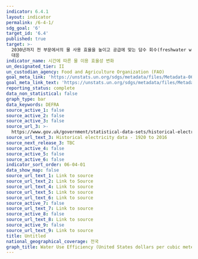 ```yaml
---
indicator: 6.4.1
layout: indicator
permalink: /6-4-1/
sdg_goal: '6'
target_id: '6.4'
published: true
target: >-
  2030년까지 전 부문에서의 물 사용 효율을 높이고 공급에 맞는 담수 회수(freshwater withdrawals) 및 공급으로 물 부족에
  대응
indicator_name: 시간에 따른 물 이용 효율성 변화
un_designated_tier: II
un_custodian_agency: Food and Agriculture Organization (FAO)
goal_meta_link: 'https://unstats.un.org/sdgs/metadata/files/Metadata-06-04-01.pdf'
goal_meta_link_text: 'https://unstats.un.org/sdgs/metadata/files/Metadata-06-04-01.pdf'
reporting_status: complete
data_non_statistical: false
graph_type: bar
data_keywords: DEFRA
source_active_1: false
source_active_2: false
source_active_3: false
source_url_3: >-
  https://www.gov.uk/government/statistical-data-sets/historical-electricity-data-1920-to-2011
source_url_text_3: Historical electricity data - 1920 to 2016
source_next_release_3: TBC
source_active_4: false
source_active_5: false
source_active_6: false
indicator_sort_order: 06-04-01
data_show_map: false
source_url_text_1: Link to source
source_url_text_2: Link to Source
source_url_text_4: Link to source
source_url_text_5: Link to source
source_url_text_6: Link to source
source_active_7: false
source_url_text_7: Link to source
source_active_8: false
source_url_text_8: Link to source
source_active_9: false
source_url_text_9: Link to source
title: Untitled
national_geographical_coverage: 전국
graph_title: Water Use Efficiency (United States dollars per cubic meter)
---
```

